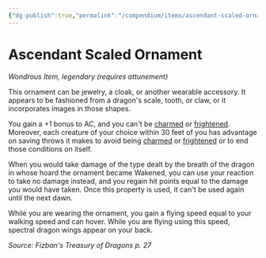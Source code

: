 ```yaml
---
{"dg-publish":true,"permalink":"/compendium/items/ascendant-scaled-ornament-ftd/","tags":["compendium/src/5e/ftd","item/attunement/required","item/rarity/legendary","item/wondrous"]}
---
```


# Ascendant Scaled Ornament
*Wondrous Item, legendary (requires attunement)*  


This ornament can be jewelry, a cloak, or another wearable accessory. It appears to be fashioned from a dragon's scale, tooth, or claw, or it incorporates images in those shapes.

You gain a +1 bonus to AC, and you can't be [charmed](rules/conditions.md#charmed) or [frightened](rules/conditions.md#frightened). Moreover, each creature of your choice within 30 feet of you has advantage on saving throws it makes to avoid being [charmed](rules/conditions.md#charmed) or [frightened](rules/conditions.md#frightened) or to end those conditions on itself.

When you would take damage of the type dealt by the breath of the dragon in whose hoard the ornament became Wakened, you can use your reaction to take no damage instead, and you regain hit points equal to the damage you would have taken. Once this property is used, it can't be used again until the next dawn.

While you are wearing the ornament, you gain a flying speed equal to your walking speed and can hover. While you are flying using this speed, spectral dragon wings appear on your back.

*Source: Fizban's Treasury of Dragons p. 27*